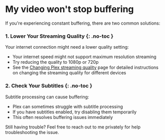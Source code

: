 # My video won't stop buffering

If you're experiencing constant buffering, there are two common solutions:

### 1. Lower Your Streaming Quality {: .no-toc }

Your internet connection might need a lower quality setting:

* Your internet speed might not support maximum resolution streaming
* Try reducing the quality to 1080p or 720p
* See the [Changing Plex streaming quality](../changing-stream-quality/index.md) page for detailed instructions on changing the streaming quality for different devices

### 2. Check Your Subtitles {: .no-toc }

Subtitle processing can cause buffering:

* Plex can sometimes struggle with subtitle processing
* If you have subtitles enabled, try disabling them temporarily
* This often resolves buffering issues immediately

Still having trouble? Feel free to reach out to me privately for help troubleshooting the issue.
